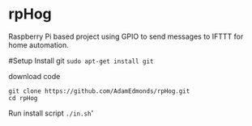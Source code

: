# rpHog
Raspberry Pi based project using GPIO to send messages to IFTTT for home automation.

#Setup
Install git 
`sudo apt-get install git`

download code
```
git clone https://github.com/AdamEdmonds/rpHog.git
cd rpHog
```

Run install script
`./in.sh`'
